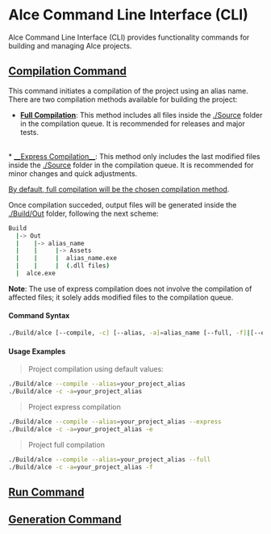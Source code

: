 # Alce Command Line Interface (CLI)

Alce Command Line Interface (CLI) provides functionality commands for building and managing Alce projects.

## <u>Compilation Command</u>

This command initiates a compilation of the project using an alias name. There are two compilation methods available for building the project:

* <u>__Full Compilation__</u>: This method includes all files inside the <u>./Source</u> folder in the compilation queue. It is recommended for releases and major tests.
<br>
* <u>__Express Compilation__</u>: This method only includes the last modified files inside the <u>./Source</u> folder in the compilation queue. It is recommended for minor changes and quick adjustments.

<u>By default, full compilation will be the chosen compilation method</u>.

Once compilation succeded, output files will be generated inside the <u>./Build/Out</u> folder, following the next scheme:

```bash
Build
  |-> Out
  |    |-> alias_name
  |    |     |-> Assets 
  |    |     |  alias_name.exe
  |    |     |  (.dll files)
  |  alce.exe
```

__Note__: The use of express compilation does not involve the compilation of affected files; it solely adds modified files to the compilation queue.

#### Command Syntax
```bash
./Build/alce [--compile, -c] [--alias, -a]=alias_name [--full, -f]|[--express, -e]
```

#### Usage Examples

> Project compilation using default values:

```bash
./Build/alce --compile --alias=your_project_alias 
./Build/alce -c -a=your_project_alias
```

> Project express compilation

```bash
./Build/alce --compile --alias=your_project_alias --express
./Build/alce -c -a=your_project_alias -e
```

> Project full compilation

```bash
./Build/alce --compile --alias=your_project_alias --full
./Build/alce -c -a=your_project_alias -f
```

## <u>Run Command</u>


## <u>Generation Command</u>



